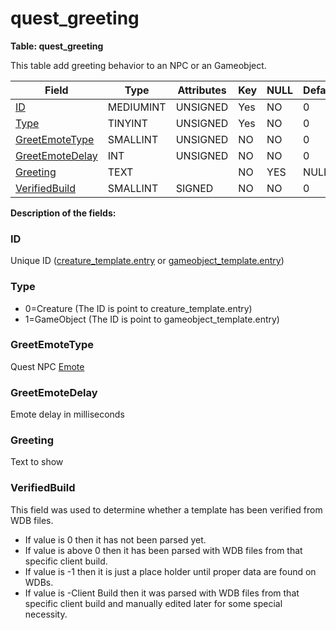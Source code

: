 # quest\_greeting

**Table: quest\_greeting**

This table add greeting behavior to an NPC or an Gameobject.

| Field                | Type      | Attributes | Key | NULL | Default | Comment |
| -------------------- | --------- | ---------- | --- | ---- | ------- | ------- |
| [ID][1]              | MEDIUMINT | UNSIGNED   | Yes | NO   | 0       |         |
| [Type][2]            | TINYINT   | UNSIGNED   | Yes | NO   | 0       |         |
| [GreetEmoteType][3]  | SMALLINT  | UNSIGNED   | NO  | NO   | 0       |         |
| [GreetEmoteDelay][4] | INT       | UNSIGNED   | NO  | NO   | 0       |         |
| [Greeting][5]        | TEXT      |            | NO  | YES  | NULL    |         |
| [VerifiedBuild][6]   | SMALLINT  | SIGNED     | NO  | NO   | 0       |         |

[1]: #id
[2]: #type
[3]: #greetemotetype
[4]: #greetemotedelay
[5]: #greeting
[6]: #verifiedbuild

**Description of the fields:**

### ID

Unique ID ([creature_template.entry](creature_template.md#entry) or [gameobject\_template.entry](gameobject_template.md#entry))

### Type

-   0=Creature (The ID is point to creature\_template.entry)
-   1=GameObject (The ID is point to gameobject\_template.entry)

### GreetEmoteType

Quest NPC [Emote](emotes.md)

### GreetEmoteDelay

Emote delay in milliseconds

### Greeting

Text to show

### VerifiedBuild

This field was used to determine whether a template has been verified from WDB files.

- If value is 0 then it has not been parsed yet.
- If value is above 0 then it has been parsed with WDB files from that specific client build.
- If value is -1 then it is just a place holder until proper data are found on WDBs.
- If value is -Client Build then it was parsed with WDB files from that specific client build and manually edited later for some special necessity.
